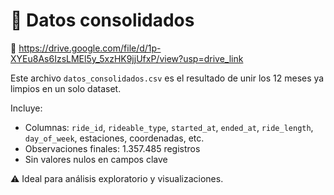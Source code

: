 # 📂 Datos consolidados

🔗 https://drive.google.com/file/d/1p-XYEu8As6IzsLMEl5y_5xzHK9jjUfxP/view?usp=drive_link

Este archivo `datos_consolidados.csv` es el resultado de unir los 12 meses ya limpios en un solo dataset.

Incluye:
- Columnas: `ride_id`, `rideable_type`, `started_at`, `ended_at`, `ride_length`, `day_of_week`, estaciones, coordenadas, etc.
- Observaciones finales: 1.357.485 registros
- Sin valores nulos en campos clave

⚠️ Ideal para análisis exploratorio y visualizaciones.
